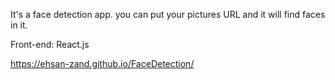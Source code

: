It's a face detection app. you can put your pictures URL and it will find faces in it.

Front-end: React.js

https://ehsan-zand.github.io/FaceDetection/
